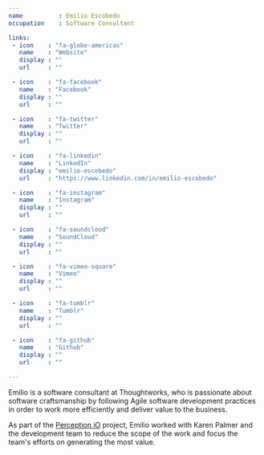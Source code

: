 ```yaml
---
name          : Emilio Escobedo
occupation    : Software Consultant

links:
 - icon    : "fa-globe-americas"
   name    : "Website"
   display : ""
   url     : ""

 - icon    : "fa-facebook"
   name    : "Facebook"
   display : ""
   url     : ""

 - icon    : "fa-twitter"
   name    : "Twitter"
   display : ""
   url     : ""

 - icon    : "fa-linkedin"
   name    : "LinkedIn"
   display : "emilio-escobedo"
   url     : "https://www.linkedin.com/in/emilio-escobedo"

 - icon    : "fa-instagram"
   name    : "Instagram"
   display : ""
   url     : ""

 - icon    : "fa-soundcloud"
   name    : "SoundCloud"
   display : ""
   url     : ""

 - icon    : "fa-vimeo-square"
   name    : "Vimeo"
   display : ""
   url     : ""

 - icon    : "fa-tumblr"
   name    : "Tumblr"
   display : ""
   url     : ""

 - icon    : "fa-github"
   name    : "Github"
   display : ""
   url     : ""

---
```

Emilio is a software consultant at Thoughtworks, who is passionate about software craftsmanship by following Agile software development practices in order to work more efficiently and deliver value to the business. 

As part of the [Perception iO](/projects/perception-io/) project, Emilio worked with Karen Palmer and the development team to reduce the scope of the work and focus the team's efforts on generating the most value.